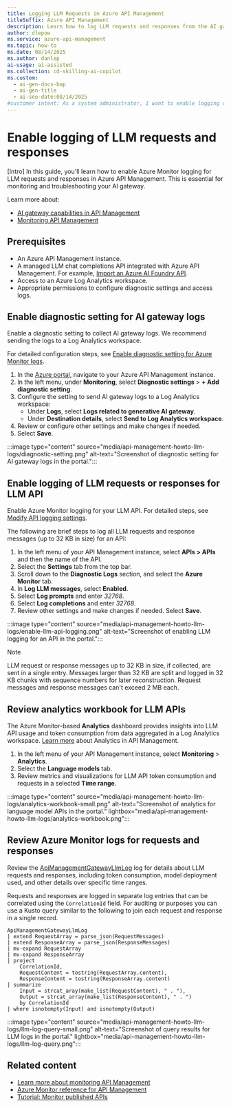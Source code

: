 ```yaml
---
title: Logging LLM Requests in Azure API Management
titleSuffix: Azure API Management
description: Learn how to log LLM requests and responses from the AI gateway in Azure API Management.
author: dlepow
ms.service: azure-api-management
ms.topic: how-to
ms.date: 08/14/2025
ms.author: danlep
ai-usage: ai-assisted
ms.collection: cd-skilling-ai-copilot
ms.custom:
  - ai-gen-docs-bap
  - ai-gen-title
  - ai-seo-date:08/14/2025
#customer intent: As a system administrator, I want to enable logging of LLM request and response messages so that I can track API interactions for debugging purposes.  
---
```


# Enable logging of LLM requests and responses

[Intro]
In this guide, you'll learn how to enable Azure Monitor logging for LLM requests and responses in Azure API Management. This is essential for monitoring and troubleshooting your AI gateway.

Learn more about:

* [AI gateway capabilities in API Management](genai-gateway-capabilities.md)
* [Monitoring API Management](monitor-api-management.md)

## Prerequisites
- An Azure API Management instance.
- A managed LLM chat completions API integrated with Azure API Management. For example, [Import an Azure AI Foundry API](azure-ai-foundry-api.md).
- Access to an Azure Log Analytics workspace.
- Appropriate permissions to configure diagnostic settings and access logs.

## Enable diagnostic setting for AI gateway logs

Enable a diagnostic setting to collect AI gateway logs. We recommend sending the logs to a Log Analytics workspace. 

For detailed configuration steps, see [Enable diagnostic setting for Azure Monitor logs](monitor-api-management.md#enable-diagnostic-setting-for-azure-monitor-logs).

1. In the [Azure portal](https://portal.azure.com), navigate to your Azure API Management instance.
1. In the left menu, under **Monitoring**, select **Diagnostic settings** > **+ Add diagnostic setting**.
1. Configure the setting to send AI gateway logs to a Log Analytics workspace:
   - Under **Logs**, select **Logs related to generative AI gateway**.
   - Under **Destination details**, select **Send to Log Analytics workspace**.
1. Review or configure other settings and make changes if needed.
1. Select **Save**.

:::image type="content" source="media/api-management-howto-llm-logs/diagnostic-setting.png" alt-text="Screenshot of diagnostic setting for AI gateway logs in the portal.":::

## Enable logging of LLM requests or responses for LLM API

Enable Azure Monitor logging for your LLM API. For detailed steps, see [Modify API logging settings](monitor-api-management.md#modify-api-logging-settings). 

The following are brief steps to log all LLM requests and response messages (up to 32 KB in size) for an API:

1. In the left menu of your API Management instance, select **APIs > APIs**  and then the name of the API.
1. Select the **Settings** tab from the top bar.
1. Scroll down to the **Diagnostic Logs** section, and select the **Azure Monitor** tab.
1. In **Log LLM messages**, select **Enabled**.
1. Select **Log prompts** and enter *32768*.
1. Select **Log completions** and enter *32768*.
1. Review other settings and make changes if needed. Select **Save**.

:::image type="content" source="media/api-management-howto-llm-logs/enable-llm-api-logging.png" alt-text="Screenshot of enabling LLM logging for an API in the portal.":::

> [!NOTE]
> LLM request or response messages up to 32 KB in size, if collected, are sent in a single entry. Messages larger than 32 KB are split and logged in 32 KB chunks with sequence numbers for later reconstruction. Request messages and response messages can't exceed 2 MB each.


## Review analytics workbook for LLM APIs

The Azure Monitor-based **Analytics** dashboard provides insights into LLM API usage and token consumption  from data aggregated in a Log Analytics workspace. [Learn more](monitor-api-management.md#get-api-analytics-in-azure-api-management) about Analytics in API Management.

1. In the left menu of your API Management instance, select **Monitoring** > **Analytics**.
1. Select the **Language models** tab.
1. Review metrics and visualizations for LLM API token consumption and requests in a selected **Time range**. 

:::image type="content" source="media/api-management-howto-llm-logs/analytics-workbook-small.png" alt-text="Screenshot of analytics for language model APIs in the portal." lightbox="media/api-management-howto-llm-logs/analytics-workbook.png":::

## Review Azure Monitor logs for requests and responses

Review the [ApiManagementGatewayLlmLog](/azure/azure-monitor/reference/tables/apimanagementgatewayllmlog) log for details about LLM requests and responses, including token consumption, model deployment used, and other details over specific time ranges.

Requests and responses are logged in separate log entries that can be correlated using the `CorrelationId` field. For auditing or purposes you can use a Kusto query similar to the following to join each request and response in a single record.

```Kusto
ApiManagementGatewayLlmLog
| extend RequestArray = parse_json(RequestMessages)
| extend ResponseArray = parse_json(ResponseMessages)
| mv-expand RequestArray
| mv-expand ResponseArray
| project
    CorrelationId,
    RequestContent = tostring(RequestArray.content),
    ResponseContent = tostring(ResponseArray.content)
| summarize
    Input = strcat_aray(make_list(RequestContent), " . "),
    Output = strcat_array(make_list(ResponseContent), " . ")
    by CorrelationId
| where isnotempty(Input) and isnotempty(Output)
```

:::image type="content" source="media/api-management-howto-llm-logs/llm-log-query-small.png" alt-text="Screenshot of query results for LLM logs in the portal." lightbox="media/api-management-howto-llm-logs/llm-log-query.png":::

## Related content

* [Learn more about monitoring API Management](monitor-api-management.md)
* [Azure Monitor reference for API Management](monitor-api-management-reference.md)
* [Tutorial: Monitor published APIs](api-management-howto-use-azure-monitor.md)